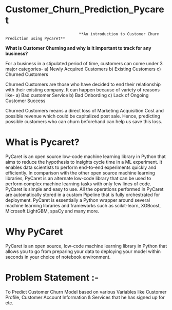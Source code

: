 # Customer_Churn_Prediction_Pycaret

                                    **An introduction to Customer Churn Prediction using Pycaret**

**What is Customer Churning and why is it important to track for any business?**

For a business in a stipulated period of time, customers can come under 3 major categories-
a) Newly Acquired Customers
b) Existing Customers
c) Churned Customers

Churned Customers are those who have decided to end their relationship with their existing company. It can happen because of variety of reasons like-
a) Bad customer Service
b) Bad Onbording
c) Lack of Ongoing Customer Success

Churned Customers means a direct loss of Marketing Acquisition Cost and possible revenue which could be capitalized post sale. Hence, predicting possible customers who can churn beforehand can help us save this loss.

# What is Pycaret?

PyCaret is an open source low-code machine learning library in Python that aims to reduce the hypothesis to insights cycle time in a ML experiment. It enables data scientists to perform end-to-end experiments quickly and efficiently. In comparison with the other open source machine learning libraries, PyCaret is an alternate low-code library that can be used to perform complex machine learning tasks with only few lines of code. PyCaret is simple and easy to use. All the operations performed in PyCaret are automatically stored in a custom Pipeline that is fully orchestrated for deployment. PyCaret is essentially a Python wrapper around several machine learning libraries and frameworks such as scikit-learn, XGBoost, Microsoft LightGBM, spaCy and many more. 

# Why PyCaret

PyCaret is an open source, low-code machine learning library in Python that allows you to go from preparing your data to deploying your model within seconds in your choice of notebook environment.

# Problem Statement :-

To Predict Customer Churn Model based on various Variables like Customer Profile, Customer Account Information & Services that he has signed up for etc.

